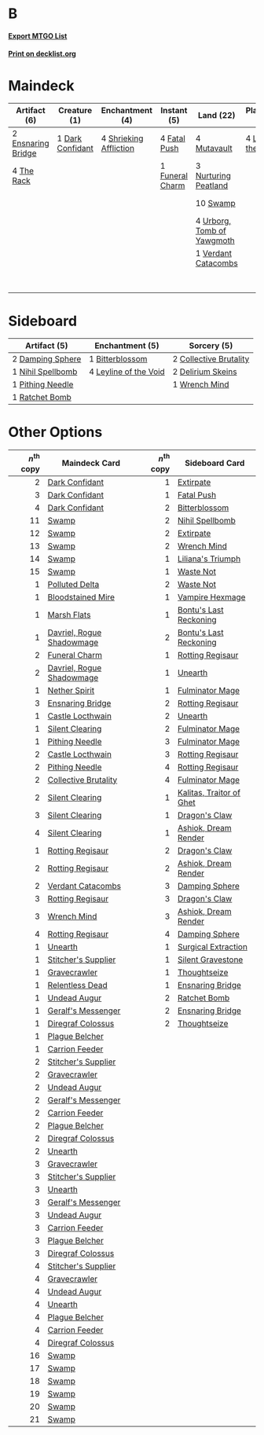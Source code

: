 # B

#### [Export MTGO List](../collection/B/B.txt)
#### [Print on decklist.org](http://decklist.org/?deckmain=1%09Collective%20Brutality%0A1%09Dark%20Confidant%0A2%09Ensnaring%20Bridge%0A4%09Fatal%20Push%0A1%09Funeral%20Charm%0A4%09Inquisition%20of%20Kozilek%0A4%09Liliana%20of%20the%20Veil%0A4%09Mutavault%0A3%09Nurturing%20Peatland%0A4%09Raven's%20Crime%0A4%09Shrieking%20Affliction%0A4%09Smallpox%0A10%09Swamp%0A4%09The%20Rack%0A3%09Thoughtseize%0A4%09Urborg,%20Tomb%20of%20Yawgmoth%0A1%09Verdant%20Catacombs%0A2%09Wrench%20Mind&deckside=1%09Bitterblossom%0A2%09Collective%20Brutality%0A2%09Damping%20Sphere%0A2%09Delirium%20Skeins%0A4%09Leyline%20of%20the%20Void%0A1%09Nihil%20Spellbomb%0A1%09Pithing%20Needle%0A1%09Ratchet%20Bomb%0A1%09Wrench%20Mind)
# Maindeck

|                                        Artifact (6)                                        |                                       Creature (1)                                        |                                         Enchantment (4)                                         |                                       Instant (5)                                        |                                              Land (22)                                              |                                        Planeswalker (4)                                        |                                           Sorcery (18)                                            |
|--------------------------------------------------------------------------------------------|-------------------------------------------------------------------------------------------|-------------------------------------------------------------------------------------------------|------------------------------------------------------------------------------------------|-----------------------------------------------------------------------------------------------------|------------------------------------------------------------------------------------------------|---------------------------------------------------------------------------------------------------|
|2 [Ensnaring Bridge](http://gatherer.wizards.com/Pages/Card/Details.aspx?multiverseid=15866)|1 [Dark Confidant](http://gatherer.wizards.com/Pages/Card/Details.aspx?multiverseid=397731)|4 [Shrieking Affliction](http://gatherer.wizards.com/Pages/Card/Details.aspx?multiverseid=265409)|4 [Fatal Push](http://gatherer.wizards.com/Pages/Card/Details.aspx?multiverseid=423724)   |4 [Mutavault](http://gatherer.wizards.com/Pages/Card/Details.aspx?multiverseid=370733)               |4 [Liliana of the Veil](http://gatherer.wizards.com/Pages/Card/Details.aspx?multiverseid=235597)|1 [Collective Brutality](http://gatherer.wizards.com/Pages/Card/Details.aspx?multiverseid=414380)  |
|4 [The Rack](http://gatherer.wizards.com/Pages/Card/Details.aspx?multiverseid=1139)         |                                                                                           |                                                                                                 |1 [Funeral Charm](http://gatherer.wizards.com/Pages/Card/Details.aspx?multiverseid=108895)|3 [Nurturing Peatland](http://gatherer.wizards.com/Pages/Card/Details.aspx?multiverseid=464192)      |                                                                                                |4 [Inquisition of Kozilek](http://gatherer.wizards.com/Pages/Card/Details.aspx?multiverseid=416897)|
|                                                                                            |                                                                                           |                                                                                                 |                                                                                          |10 [Swamp](http://gatherer.wizards.com/Pages/Card/Details.aspx?multiverseid=439858)                  |                                                                                                |4 [Raven's Crime](http://gatherer.wizards.com/Pages/Card/Details.aspx?multiverseid=153487)         |
|                                                                                            |                                                                                           |                                                                                                 |                                                                                          |4 [Urborg, Tomb of Yawgmoth](http://gatherer.wizards.com/Pages/Card/Details.aspx?multiverseid=383425)|                                                                                                |4 [Smallpox](http://gatherer.wizards.com/Pages/Card/Details.aspx?multiverseid=382367)              |
|                                                                                            |                                                                                           |                                                                                                 |                                                                                          |1 [Verdant Catacombs](http://gatherer.wizards.com/Pages/Card/Details.aspx?multiverseid=405113)       |                                                                                                |3 [Thoughtseize](http://gatherer.wizards.com/Pages/Card/Details.aspx?multiverseid=438676)          |
|                                                                                            |                                                                                           |                                                                                                 |                                                                                          |                                                                                                     |                                                                                                |2 [Wrench Mind](http://gatherer.wizards.com/Pages/Card/Details.aspx?multiverseid=438681)           |


# Sideboard

|                                        Artifact (5)                                        |                                        Enchantment (5)                                         |                                           Sorcery (5)                                           |
|--------------------------------------------------------------------------------------------|------------------------------------------------------------------------------------------------|-------------------------------------------------------------------------------------------------|
|2 [Damping Sphere](http://gatherer.wizards.com/Pages/Card/Details.aspx?multiverseid=443101) |1 [Bitterblossom](http://gatherer.wizards.com/Pages/Card/Details.aspx?multiverseid=397701)      |2 [Collective Brutality](http://gatherer.wizards.com/Pages/Card/Details.aspx?multiverseid=414380)|
|1 [Nihil Spellbomb](http://gatherer.wizards.com/Pages/Card/Details.aspx?multiverseid=442215)|4 [Leyline of the Void](http://gatherer.wizards.com/Pages/Card/Details.aspx?multiverseid=107682)|2 [Delirium Skeins](http://gatherer.wizards.com/Pages/Card/Details.aspx?multiverseid=107435)     |
|1 [Pithing Needle](http://gatherer.wizards.com/Pages/Card/Details.aspx?multiverseid=129526) |                                                                                                |1 [Wrench Mind](http://gatherer.wizards.com/Pages/Card/Details.aspx?multiverseid=438681)         |
|1 [Ratchet Bomb](http://gatherer.wizards.com/Pages/Card/Details.aspx?multiverseid=370623)   |                                                                                                |                                                                                                 |


# Other Options

|*n*<sup>th</sup> copy|                                           Maindeck Card                                            |*n*<sup>th</sup> copy|                                          Sideboard Card                                           |
|--------------------:|----------------------------------------------------------------------------------------------------|--------------------:|---------------------------------------------------------------------------------------------------|
|                    2|[Dark Confidant](http://gatherer.wizards.com/Pages/Card/Details.aspx?multiverseid=397731)           |                    1|[Extirpate](http://gatherer.wizards.com/Pages/Card/Details.aspx?multiverseid=370384)               |
|                    3|[Dark Confidant](http://gatherer.wizards.com/Pages/Card/Details.aspx?multiverseid=397731)           |                    1|[Fatal Push](http://gatherer.wizards.com/Pages/Card/Details.aspx?multiverseid=423724)              |
|                    4|[Dark Confidant](http://gatherer.wizards.com/Pages/Card/Details.aspx?multiverseid=397731)           |                    2|[Bitterblossom](http://gatherer.wizards.com/Pages/Card/Details.aspx?multiverseid=397701)           |
|                   11|[Swamp](http://gatherer.wizards.com/Pages/Card/Details.aspx?multiverseid=439858)                    |                    2|[Nihil Spellbomb](http://gatherer.wizards.com/Pages/Card/Details.aspx?multiverseid=442215)         |
|                   12|[Swamp](http://gatherer.wizards.com/Pages/Card/Details.aspx?multiverseid=439858)                    |                    2|[Extirpate](http://gatherer.wizards.com/Pages/Card/Details.aspx?multiverseid=370384)               |
|                   13|[Swamp](http://gatherer.wizards.com/Pages/Card/Details.aspx?multiverseid=439858)                    |                    2|[Wrench Mind](http://gatherer.wizards.com/Pages/Card/Details.aspx?multiverseid=438681)             |
|                   14|[Swamp](http://gatherer.wizards.com/Pages/Card/Details.aspx?multiverseid=439858)                    |                    1|[Liliana's Triumph](http://gatherer.wizards.com/Pages/Card/Details.aspx?multiverseid=461025)       |
|                   15|[Swamp](http://gatherer.wizards.com/Pages/Card/Details.aspx?multiverseid=439858)                    |                    1|[Waste Not](http://gatherer.wizards.com/Pages/Card/Details.aspx?multiverseid=420734)               |
|                    1|[Polluted Delta](http://gatherer.wizards.com/Pages/Card/Details.aspx?multiverseid=405104)           |                    2|[Waste Not](http://gatherer.wizards.com/Pages/Card/Details.aspx?multiverseid=420734)               |
|                    1|[Bloodstained Mire](http://gatherer.wizards.com/Pages/Card/Details.aspx?multiverseid=405094)        |                    1|[Vampire Hexmage](http://gatherer.wizards.com/Pages/Card/Details.aspx?multiverseid=389735)         |
|                    1|[Marsh Flats](http://gatherer.wizards.com/Pages/Card/Details.aspx?multiverseid=405101)              |                    1|[Bontu's Last Reckoning](http://gatherer.wizards.com/Pages/Card/Details.aspx?multiverseid=430749)  |
|                    1|[Davriel, Rogue Shadowmage](http://gatherer.wizards.com/Pages/Card/Details.aspx?multiverseid=461010)|                    2|[Bontu's Last Reckoning](http://gatherer.wizards.com/Pages/Card/Details.aspx?multiverseid=430749)  |
|                    2|[Funeral Charm](http://gatherer.wizards.com/Pages/Card/Details.aspx?multiverseid=108895)            |                    1|[Rotting Regisaur](http://gatherer.wizards.com/Pages/Card/Details.aspx?multiverseid=466865)        |
|                    2|[Davriel, Rogue Shadowmage](http://gatherer.wizards.com/Pages/Card/Details.aspx?multiverseid=461010)|                    1|[Unearth](http://gatherer.wizards.com/Pages/Card/Details.aspx?multiverseid=442102)                 |
|                    1|[Nether Spirit](http://gatherer.wizards.com/Pages/Card/Details.aspx?multiverseid=464047)            |                    1|[Fulminator Mage](http://gatherer.wizards.com/Pages/Card/Details.aspx?multiverseid=397686)         |
|                    3|[Ensnaring Bridge](http://gatherer.wizards.com/Pages/Card/Details.aspx?multiverseid=15866)          |                    2|[Rotting Regisaur](http://gatherer.wizards.com/Pages/Card/Details.aspx?multiverseid=466865)        |
|                    1|[Castle Locthwain](http://gatherer.wizards.com/Pages/Card/Details.aspx?multiverseid=473203)         |                    2|[Unearth](http://gatherer.wizards.com/Pages/Card/Details.aspx?multiverseid=442102)                 |
|                    1|[Silent Clearing](http://gatherer.wizards.com/Pages/Card/Details.aspx?multiverseid=464195)          |                    2|[Fulminator Mage](http://gatherer.wizards.com/Pages/Card/Details.aspx?multiverseid=397686)         |
|                    1|[Pithing Needle](http://gatherer.wizards.com/Pages/Card/Details.aspx?multiverseid=129526)           |                    3|[Fulminator Mage](http://gatherer.wizards.com/Pages/Card/Details.aspx?multiverseid=397686)         |
|                    2|[Castle Locthwain](http://gatherer.wizards.com/Pages/Card/Details.aspx?multiverseid=473203)         |                    3|[Rotting Regisaur](http://gatherer.wizards.com/Pages/Card/Details.aspx?multiverseid=466865)        |
|                    2|[Pithing Needle](http://gatherer.wizards.com/Pages/Card/Details.aspx?multiverseid=129526)           |                    4|[Rotting Regisaur](http://gatherer.wizards.com/Pages/Card/Details.aspx?multiverseid=466865)        |
|                    2|[Collective Brutality](http://gatherer.wizards.com/Pages/Card/Details.aspx?multiverseid=414380)     |                    4|[Fulminator Mage](http://gatherer.wizards.com/Pages/Card/Details.aspx?multiverseid=397686)         |
|                    2|[Silent Clearing](http://gatherer.wizards.com/Pages/Card/Details.aspx?multiverseid=464195)          |                    1|[Kalitas, Traitor of Ghet](http://gatherer.wizards.com/Pages/Card/Details.aspx?multiverseid=407596)|
|                    3|[Silent Clearing](http://gatherer.wizards.com/Pages/Card/Details.aspx?multiverseid=464195)          |                    1|[Dragon's Claw](http://gatherer.wizards.com/Pages/Card/Details.aspx?multiverseid=129527)           |
|                    4|[Silent Clearing](http://gatherer.wizards.com/Pages/Card/Details.aspx?multiverseid=464195)          |                    1|[Ashiok, Dream Render](http://gatherer.wizards.com/Pages/Card/Details.aspx?multiverseid=461155)    |
|                    1|[Rotting Regisaur](http://gatherer.wizards.com/Pages/Card/Details.aspx?multiverseid=466865)         |                    2|[Dragon's Claw](http://gatherer.wizards.com/Pages/Card/Details.aspx?multiverseid=129527)           |
|                    2|[Rotting Regisaur](http://gatherer.wizards.com/Pages/Card/Details.aspx?multiverseid=466865)         |                    2|[Ashiok, Dream Render](http://gatherer.wizards.com/Pages/Card/Details.aspx?multiverseid=461155)    |
|                    2|[Verdant Catacombs](http://gatherer.wizards.com/Pages/Card/Details.aspx?multiverseid=405113)        |                    3|[Damping Sphere](http://gatherer.wizards.com/Pages/Card/Details.aspx?multiverseid=443101)          |
|                    3|[Rotting Regisaur](http://gatherer.wizards.com/Pages/Card/Details.aspx?multiverseid=466865)         |                    3|[Dragon's Claw](http://gatherer.wizards.com/Pages/Card/Details.aspx?multiverseid=129527)           |
|                    3|[Wrench Mind](http://gatherer.wizards.com/Pages/Card/Details.aspx?multiverseid=438681)              |                    3|[Ashiok, Dream Render](http://gatherer.wizards.com/Pages/Card/Details.aspx?multiverseid=461155)    |
|                    4|[Rotting Regisaur](http://gatherer.wizards.com/Pages/Card/Details.aspx?multiverseid=466865)         |                    4|[Damping Sphere](http://gatherer.wizards.com/Pages/Card/Details.aspx?multiverseid=443101)          |
|                    1|[Unearth](http://gatherer.wizards.com/Pages/Card/Details.aspx?multiverseid=442102)                  |                    1|[Surgical Extraction](http://gatherer.wizards.com/Pages/Card/Details.aspx?multiverseid=397706)     |
|                    1|[Stitcher's Supplier](http://gatherer.wizards.com/Pages/Card/Details.aspx?multiverseid=447257)      |                    1|[Silent Gravestone](http://gatherer.wizards.com/Pages/Card/Details.aspx?multiverseid=439846)       |
|                    1|[Gravecrawler](http://gatherer.wizards.com/Pages/Card/Details.aspx?multiverseid=409635)             |                    1|[Thoughtseize](http://gatherer.wizards.com/Pages/Card/Details.aspx?multiverseid=438676)            |
|                    1|[Relentless Dead](http://gatherer.wizards.com/Pages/Card/Details.aspx?multiverseid=409881)          |                    1|[Ensnaring Bridge](http://gatherer.wizards.com/Pages/Card/Details.aspx?multiverseid=15866)         |
|                    1|[Undead Augur](http://gatherer.wizards.com/Pages/Card/Details.aspx?multiverseid=464061)             |                    2|[Ratchet Bomb](http://gatherer.wizards.com/Pages/Card/Details.aspx?multiverseid=370623)            |
|                    1|[Geralf's Messenger](http://gatherer.wizards.com/Pages/Card/Details.aspx?multiverseid=243250)       |                    2|[Ensnaring Bridge](http://gatherer.wizards.com/Pages/Card/Details.aspx?multiverseid=15866)         |
|                    1|[Diregraf Colossus](http://gatherer.wizards.com/Pages/Card/Details.aspx?multiverseid=409854)        |                    2|[Thoughtseize](http://gatherer.wizards.com/Pages/Card/Details.aspx?multiverseid=438676)            |
|                    1|[Plague Belcher](http://gatherer.wizards.com/Pages/Card/Details.aspx?multiverseid=426806)           |                     |                                                                                                   |
|                    1|[Carrion Feeder](http://gatherer.wizards.com/Pages/Card/Details.aspx?multiverseid=210133)           |                     |                                                                                                   |
|                    2|[Stitcher's Supplier](http://gatherer.wizards.com/Pages/Card/Details.aspx?multiverseid=447257)      |                     |                                                                                                   |
|                    2|[Gravecrawler](http://gatherer.wizards.com/Pages/Card/Details.aspx?multiverseid=409635)             |                     |                                                                                                   |
|                    2|[Undead Augur](http://gatherer.wizards.com/Pages/Card/Details.aspx?multiverseid=464061)             |                     |                                                                                                   |
|                    2|[Geralf's Messenger](http://gatherer.wizards.com/Pages/Card/Details.aspx?multiverseid=243250)       |                     |                                                                                                   |
|                    2|[Carrion Feeder](http://gatherer.wizards.com/Pages/Card/Details.aspx?multiverseid=210133)           |                     |                                                                                                   |
|                    2|[Plague Belcher](http://gatherer.wizards.com/Pages/Card/Details.aspx?multiverseid=426806)           |                     |                                                                                                   |
|                    2|[Diregraf Colossus](http://gatherer.wizards.com/Pages/Card/Details.aspx?multiverseid=409854)        |                     |                                                                                                   |
|                    2|[Unearth](http://gatherer.wizards.com/Pages/Card/Details.aspx?multiverseid=442102)                  |                     |                                                                                                   |
|                    3|[Gravecrawler](http://gatherer.wizards.com/Pages/Card/Details.aspx?multiverseid=409635)             |                     |                                                                                                   |
|                    3|[Stitcher's Supplier](http://gatherer.wizards.com/Pages/Card/Details.aspx?multiverseid=447257)      |                     |                                                                                                   |
|                    3|[Unearth](http://gatherer.wizards.com/Pages/Card/Details.aspx?multiverseid=442102)                  |                     |                                                                                                   |
|                    3|[Geralf's Messenger](http://gatherer.wizards.com/Pages/Card/Details.aspx?multiverseid=243250)       |                     |                                                                                                   |
|                    3|[Undead Augur](http://gatherer.wizards.com/Pages/Card/Details.aspx?multiverseid=464061)             |                     |                                                                                                   |
|                    3|[Carrion Feeder](http://gatherer.wizards.com/Pages/Card/Details.aspx?multiverseid=210133)           |                     |                                                                                                   |
|                    3|[Plague Belcher](http://gatherer.wizards.com/Pages/Card/Details.aspx?multiverseid=426806)           |                     |                                                                                                   |
|                    3|[Diregraf Colossus](http://gatherer.wizards.com/Pages/Card/Details.aspx?multiverseid=409854)        |                     |                                                                                                   |
|                    4|[Stitcher's Supplier](http://gatherer.wizards.com/Pages/Card/Details.aspx?multiverseid=447257)      |                     |                                                                                                   |
|                    4|[Gravecrawler](http://gatherer.wizards.com/Pages/Card/Details.aspx?multiverseid=409635)             |                     |                                                                                                   |
|                    4|[Undead Augur](http://gatherer.wizards.com/Pages/Card/Details.aspx?multiverseid=464061)             |                     |                                                                                                   |
|                    4|[Unearth](http://gatherer.wizards.com/Pages/Card/Details.aspx?multiverseid=442102)                  |                     |                                                                                                   |
|                    4|[Plague Belcher](http://gatherer.wizards.com/Pages/Card/Details.aspx?multiverseid=426806)           |                     |                                                                                                   |
|                    4|[Carrion Feeder](http://gatherer.wizards.com/Pages/Card/Details.aspx?multiverseid=210133)           |                     |                                                                                                   |
|                    4|[Diregraf Colossus](http://gatherer.wizards.com/Pages/Card/Details.aspx?multiverseid=409854)        |                     |                                                                                                   |
|                   16|[Swamp](http://gatherer.wizards.com/Pages/Card/Details.aspx?multiverseid=439858)                    |                     |                                                                                                   |
|                   17|[Swamp](http://gatherer.wizards.com/Pages/Card/Details.aspx?multiverseid=439858)                    |                     |                                                                                                   |
|                   18|[Swamp](http://gatherer.wizards.com/Pages/Card/Details.aspx?multiverseid=439858)                    |                     |                                                                                                   |
|                   19|[Swamp](http://gatherer.wizards.com/Pages/Card/Details.aspx?multiverseid=439858)                    |                     |                                                                                                   |
|                   20|[Swamp](http://gatherer.wizards.com/Pages/Card/Details.aspx?multiverseid=439858)                    |                     |                                                                                                   |
|                   21|[Swamp](http://gatherer.wizards.com/Pages/Card/Details.aspx?multiverseid=439858)                    |                     |                                                                                                   |

